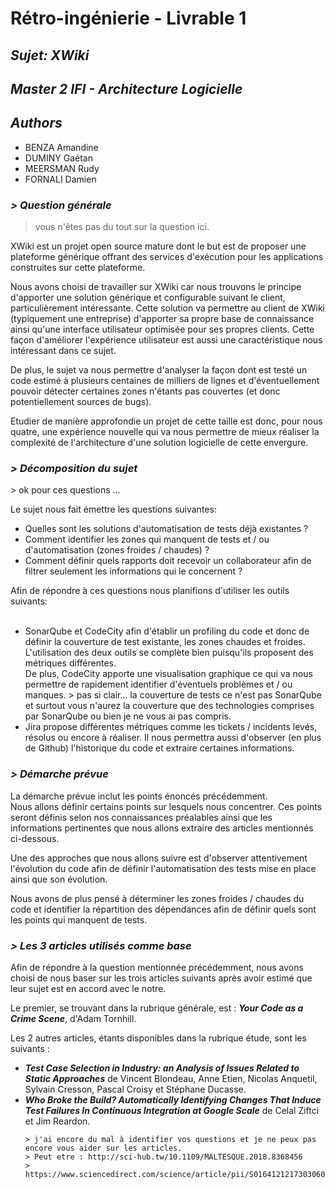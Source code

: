 # Rétro-ingénierie - Livrable 1
<h2><i>Sujet: XWiki</i></h2>
<h2><i>Master 2 IFI - Architecture Logicielle</i></h2>
<h2><i>Authors</i></h2>
<ul>
    <li>BENZA Amandine</li>
    <li>DUMINY Gaétan</li>
    <li>MEERSMAN Rudy</li>
    <li>FORNALI Damien</li>
</ul>

<h3><i>> Question générale</i></h3>

> vous n'êtes pas du tout sur la question ici.


XWiki est un projet open source mature dont le but est de proposer une plateforme générique offrant des services d'exécution pour les applications construites sur cette plateforme.

Nous avons choisi de travailler sur XWiki car nous trouvons le principe d'apporter une solution générique et configurable suivant le client, particulièrement intéressante. Cette solution va permettre au client de XWiki (typiquement une entreprise) d'apporter sa propre base de connaissance ainsi qu'une interface utilisateur optimisée pour ses propres clients. Cette façon d'améliorer l'expérience utilisateur est aussi une caractéristique nous intéressant dans ce sujet.

De plus, le sujet va nous permettre d'analyser la façon dont est testé un code estimé à plusieurs centaines de milliers de lignes et d'éventuellement pouvoir détecter certaines zones n'étants pas couvertes (et donc potentiellement sources de bugs). 

Etudier de manière approfondie un projet de cette taille est donc, pour nous quatre, une expérience nouvelle qui va nous permettre de mieux réaliser la complexité de l'architecture d'une solution logicielle de cette envergure.


<h3><i>> Décomposition du sujet</i></h3>
> ok pour ces questions ... 

Le sujet nous fait émettre les questions suivantes:
<ul>
    <li>Quelles sont les solutions d'automatisation de tests déjà existantes ?</li>
    <li>Comment identifier les zones qui manquent de tests et / ou d'automatisation (zones froides / chaudes) ?</li>
    <li>Comment définir quels rapports doit recevoir un collaborateur afin de filtrer seulement les informations qui le concernent ?</li>
</ul>

Afin de répondre à ces questions nous planifions d'utiliser les outils suivants:
    <ul>    
        <li>SonarQube et CodeCity afin d'établir un profiling du code et donc de définir la couverture de test existante, les zones chaudes et froides.<br>
        L'utilisation des deux outils se complète bien puisqu'ils proposent des métriques différentes.<br>
        De plus, CodeCity apporte une visualisation graphique ce qui va nous permettre de rapidement identifier d'éventuels problèmes et / ou manques.
    > pas si clair... la couverture de tests ce n'est pas SonarQube et surtout vous n'aurez la couverture que des technologies comprises par SonarQube ou bien je ne vous ai pas compris. 
    </li>
        <li>Jira propose différentes métriques comme les tickets / incidents levés, résolus ou encore à réaliser. Il nous permettra aussi d'observer (en plus de Github) l'historique du code et extraire certaines informations.</li>
    </ul>

<h3><i>> Démarche prévue</i></h3>
La démarche prévue inclut les points énoncés précédemment.<br>
Nous allons définir certains points sur lesquels nous concentrer. Ces points seront définis selon nos connaissances préalables ainsi que les informations pertinentes que nous allons extraire des articles mentionnés ci-dessous.<br>

Une des approches que nous allons suivre est d'observer attentivement l'évolution du code afin de définir l'automatisation des tests mise en place ainsi que son évolution.<br>

Nous avons de plus pensé à déterminer les zones froides / chaudes du code et identifier la répartition des dépendances afin de définir quels sont les points qui manquent de tests.<br>

<h3><i>> Les 3 articles utilisés comme base</i></h3>
Afin de répondre à la question mentionnée précédemment, nous avons choisi de nous baser sur les trois articles suivants après avoir estimé que leur sujet est en accord avec le notre.<br>

Le premier, se trouvant dans la rubrique générale, est : <i><b>Your Code as a Crime Scene</i></b>, d'Adam Tornhill.<br>

Les 2 autres articles, étants disponibles dans la rubrique étude, sont les suivants :
<ul>
    <li><i><b>Test Case Selection in Industry: an Analysis of Issues Related to Static Approaches</i></b> de Vincent Blondeau, Anne Etien, Nicolas Anquetil, Sylvain Cresson, Pascal Croisy et Stéphane Ducasse.</li>
    <li><i><b>Who Broke the Build? Automatically Identifying Changes That Induce Test Failures In Continuous Integration at Google Scale</i></b> de Celal Ziftci et Jim Reardon.</li>
    
    > j'ai encore du mal à identifier vos questions et je ne peux pas encore vous aider sur les articles.
    > Peut etre : http://sci-hub.tw/10.1109/MALTESQUE.2018.8368456
    > https://www.sciencedirect.com/science/article/pii/S0164121217303060
    
</ul>

